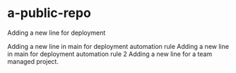 # a-public-repo

Adding a new line for deployment

Adding a new line in main for deployment automation rule
Adding a new line in main for deployment automation rule 2
Adding a new line for a team managed project.
